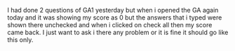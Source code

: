 I had done 2 questions of GA1 yesterday but when i opened the GA again today and it was showing my score as 0 but the answers that i typed were shown there unchecked and when i clicked on check all then my score came back. I just want to ask i there any problem or it is fine it should go like this only.
